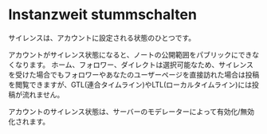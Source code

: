 # Instanzweit stummschalten
サイレンスは、アカウントに設定される状態のひとつです。

アカウントがサイレンス状態になると、ノートの公開範囲をパブリックにできなくなります。 ホーム、フォロワー、ダイレクトは選択可能なため、サイレンスを受けた場合でもフォロワーやあなたのユーザーページを直接訪れた場合は投稿を閲覧できますが、GTL(連合タイムライン)やLTL(ローカルタイムライン)には投稿が流れません。

アカウントのサイレンス状態は、サーバーのモデレーターによって有効化/無効化されます。
